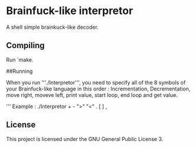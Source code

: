 # Brainfuck-like interpretor

A shell simple brainkuck-like decoder.

## Compiling

Run `make.

##Running

When you run '''./Interpretor''', you need to specify all of the 8 symbols of
your Brainfuck-like language in this order : Incrementation, Decrementation,
move right, moveve left, print value, start loop, end loop and get value.

'''
Example : ./Interpretor + - ">" "<" . [ ] ,

## License
This project is licensed under the GNU General Public License 3.
